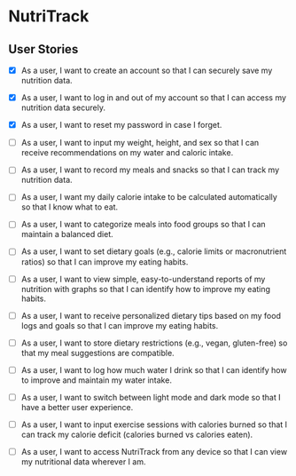 # NutriTrack

## User Stories

- [x] As a user, I want to create an account so that I can securely save my nutrition data.
- [x] As a user, I want to log in and out of my account so that I can access my nutrition data securely.
- [x] As a user, I want to reset my password in case I forget.
- [ ] As a user, I want to input my weight, height, and sex so that I can receive recommendations on my water and caloric intake.
- [ ] As a user, I want to record my meals and snacks so that I can track my nutrition data.
- [ ] As a user, I want my daily calorie intake to be calculated automatically so that I know what to eat.
- [ ] As a user, I want to categorize meals into food groups so that I can maintain a balanced diet.
- [ ] As a user, I want to set dietary goals (e.g., calorie limits or macronutrient ratios) so that I can improve my eating habits.
- [ ] As a user, I want to view simple, easy-to-understand reports of my nutrition with graphs so that I can identify how to improve my eating habits.
- [ ] As a user, I want to receive personalized dietary tips based on my food logs and goals so that I can improve my eating habits.
- [ ] As a user, I want to store dietary restrictions (e.g., vegan, gluten-free) so that my meal suggestions are compatible.
- [ ] As a user, I want to log how much water I drink so that I can identify how to improve and maintain my water intake.
- [ ] As a user, I want to switch between light mode and dark mode so that I have a better user experience.
- [ ] As a user, I want to input exercise sessions with calories burned so that I can track my calorie deficit (calories burned vs calories eaten).
- [ ] As a user, I want to access NutriTrack from any device so that I can view my nutritional data wherever I am.

